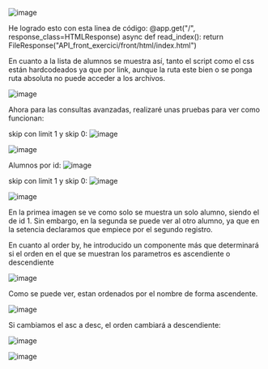 ![image](https://github.com/user-attachments/assets/77ce2b2f-0e2d-4b38-80e7-02fc11e66229)


He logrado esto con esta linea de código: @app.get("/", response_class=HTMLResponse) async def read_index(): return FileResponse("API_front_exercici/front/html/index.html")

En cuanto a la lista de alumnos se muestra así, tanto el script como el css están hardcodeados ya que por link, aunque la ruta este bien o se ponga ruta absoluta no puede acceder a los archivos.

![image](https://github.com/user-attachments/assets/434e49f4-786f-4aca-8b7e-d7a9d206ad3c)


Ahora para las consultas avanzadas, realizaré unas pruebas para ver como funcionan:

skip con limit 1 y skip 0:
![image](https://github.com/user-attachments/assets/2c155f53-e526-432b-ac85-3e7a66986678)

![image](https://github.com/user-attachments/assets/0bf13232-bb21-413a-90d7-a2dd414828f1)

Alumnos por id: 
![image](https://github.com/user-attachments/assets/22cc92bd-af7b-4ad3-a5f6-87a5851afb2a)


skip con limit 1 y skip 0:
![image](https://github.com/user-attachments/assets/a3fa8353-1bf6-47b4-b36a-975e6054e4ee)

![image](https://github.com/user-attachments/assets/814290e7-66a7-4bb6-8758-4132821b22c1)



En la primea imagen se ve como solo se muestra un solo alumno, siendo el de id 1. Sin embargo, en la segunda se puede ver al otro alumno, ya que en la setencia declaramos que
empiece por el segundo registro.



En cuanto al order by, he introducido un componente más que determinará si el orden en el que se muestran los parametros es ascendiente o descendiente

![image](https://github.com/user-attachments/assets/f0625144-d32e-4430-9adf-94b7b954b69b)


Como se puede ver, estan ordenados por el nombre de forma ascendente.


![image](https://github.com/user-attachments/assets/be72f699-60ad-4f99-aec4-45437595bb68)




Si cambiamos el asc a desc, el orden cambiará a descendiente:


![image](https://github.com/user-attachments/assets/3abe2637-79cd-4762-9966-3247faa548ed)



![image](https://github.com/user-attachments/assets/0290ba47-bfeb-40ff-93b2-8e42375c0fbf)
